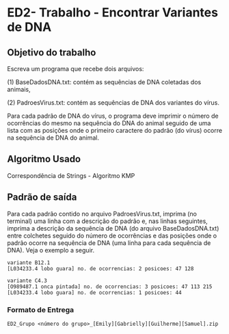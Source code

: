 # ED2- Trabalho - Encontrar Variantes de DNA
## Objetivo do trabalho
Escreva um programa que recebe dois arquivos:

(1) BaseDadosDNA.txt: contém as sequências de DNA coletadas dos animais,

(2) PadroesVirus.txt: contém as sequências de DNA dos variantes do vírus.

Para cada padrão de DNA do vírus, o programa deve imprimir o número de ocorrências
do mesmo na sequência do DNA do animal seguido de uma lista com as posições onde o
primeiro caractere do padrão (do vírus) ocorre na sequência de DNA do animal.

## Algoritmo Usado
Correspondência de Strings - Algoritmo KMP

## Padrão de saída
Para cada padrão contido no arquivo PadroesVirus.txt, imprima (no terminal) uma linha
com a descrição do padrão e, nas linhas seguintes, imprima a descrição da sequência de
DNA (do arquivo BaseDadosDNA.txt) entre colchetes seguido do número de ocorrências e
das posições onde o padrão ocorre na sequência de DNA (uma linha para cada sequência de
DNA). Veja o exemplo a seguir.

    variante B12.1
    [L034233.4 lobo guara] no. de ocorrencias: 2 posicoes: 47 128

    variante C4.3
    [O989487.1 onca pintada] no. de ocorrencias: 3 posicoes: 47 113 215
    [L034233.4 lobo guara] no. de ocorrencias: 1 posicoes: 44

### Formato de Entrega
    ED2_Grupo <número do grupo>_[Emily][Gabrielly][Guilherme][Samuel].zip